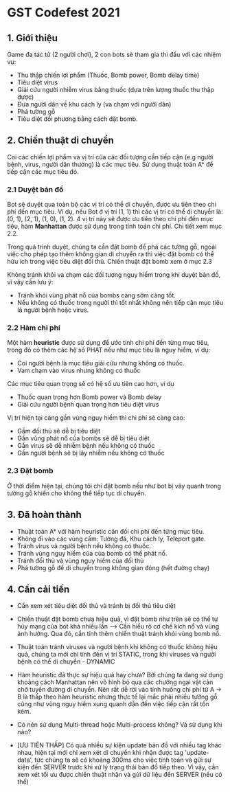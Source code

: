 # GST Codefest 2021

## 1. Giới thiệu

Game đa tác tử (2 người chơi), 2 con bots sẽ tham gia thi đấu với các nhiệm vụ:
- Thu thập chiến lợi phẩm (Thuốc, Bomb power, Bomb delay time)
- Tiêu diệt virus
- Giải cứu người nhiễm virus bằng thuốc (dựa trên lượng thuốc thu thập được)
- Đưa người dân về khu cách ly (va chạm với người dân)
- Phá tường gỗ
- Tiêu diệt đối phương bằng cách đặt bomb.

## 2. Chiến thuật di chuyển

Coi các chiến lợi phẩm và vị trí của các đối tượng cần tiếp cận (e.g người bệnh, virus, người dân thường) là các mục tiêu. Sử dụng thuật toán A* để tiếp cận các mục tiêu đó.

### 2.1 Duyệt bản đồ

Bot sẽ duyệt qua toàn bộ các vị trí có thể di chuyển, được ưu tiên theo chi phí đến mục tiêu. Ví dụ, nếu Bot ở vị trí (1, 1) thì các vị trí có thể di chuyển là: (0, 1), (2, 1), (1, 0), (1, 2). 4 vị trí này sẽ được ưu tiên theo chi phí đến mục tiêu, hàm **Manhattan** được sử dụng trong tính toán chi phí. Chi tiết xem mục 2.2.

Trong quá trình duyệt, chúng ta cần đặt bomb để phá các tường gỗ, ngoài việc cho phép tạo thêm không gian di chuyển ra thì việc đặt bomb có thể hữu ích trong việc tiêu diệt đối thủ. Chiến thuật đặt bomb xem ở mục 2.3

Không tránh khỏi va chạm các đối tượng nguy hiểm trong khi duyệt bản đồ, vì vậy cần lưu ý:
- Tránh khỏi vùng phát nổ của bombs càng sớm càng tốt.
- Nếu không có thuốc trong người thì tốt nhất không nên tiếp cận mục tiêu là người bệnh hoặc virus.

### 2.2 Hàm chi phí

Một hàm __heuristic__ được sử dụng để ước tính chi phí đến từng mục tiêu, trong đó có thêm các hệ số PHẠT nếu như mục tiêu là nguy hiểm, ví dụ:
- Coi người bệnh là mục tiêu giải cứu nhưng không có thuốc.
- Vam chạm vào virus nhưng không có thuốc

Các mục tiêu quan trọng sẽ có hệ số ưu tiên cao hơn, ví dụ
- Thuốc quan trọng hơn Bomb power và Bomb delay
- Giải cứu người bệnh quan trọng hơn tiêu diệt virus

Vị trí hiện tại càng gần vùng nguy hiểm thì chi phí sẽ càng cao:
- Gầm đối thủ sẽ dễ bị tiêu diệt
- Gần vùng phát nổ của bombs sẽ dễ bị tiêu diệt
- Gần virus sẽ dễ nhiễm bệnh nếu không có thuốc
- Gần người bệnh sẽ bị lây nhiễm nếu không có thuốc

### 2.3 Đặt bomb

Ở thời điểm hiện tại, chúng tôi chỉ đặt bomb nếu như bot bị vây quanh trong tường gỗ khiến cho không thể tiếp tục di chuyển.


## 3. Đã hoàn thành

- Thuật toán A* với hàm heuristic cân đối chi phí đến từng mục tiêu.
- Không đi vào các vùng cấm: Tường đá, Khu cách ly, Teleport gate.
- Tránh virus và người bệnh nếu không có thuốc.
- Tránh vùng nguy hiểm của của bomb có thể phát nổ.
- Tránh đối thủ và vùng nguy hiểm của đối thủ
- Phá tường gỗ để di chuyển trong không gian đóng (hết đường chạy)

## 4. Cần cải tiến

- Cần xem xét tiêu diệt đối thủ và tránh bị đối thủ tiêu diệt

- Chiến thuật đặt bomb chưa hiệu quả, vì đặt bomb như trên sẽ có thể tự hủy mạng của bot khá nhiều lần --> Cần hiểu rõ cơ chế kích nổ và vùng ảnh hưởng. Qua đó, cần tính thêm chiến thuật tránh khỏi vùng bomb nổ.

- Thuật toán tránh viruses và người bệnh khi không có thuốc không hiệu quả, chúng ta mới chỉ tính đến vị trí STATIC, trong khi viruses và người bệnh có thể di chuyển - DYNAMIC

- Hàm heuristic đã thực sự hiệu quả hay chưa? Bởi chúng ta đang sử dụng khoảng cách Manhattan nên vô hình bỏ qua các chướng ngại vật cản chở tuyến đường di chuyển. Nên rất dễ rời vào tính huống chi phí từ A -> B là thấp theo hàm heuristic nhưng thực tế lại mắc phải nhiều tường gỗ cũng như vùng nguy hiểm xung quanh dẫn đến việc tiếp cận rất tốn kém.

- Có nên sử dụng Multi-thread hoặc Multi-process không? Và sử dụng khi nào?

- [ƯU TIÊN THẤP] Có quá nhiều sự kiện update bản đồ với nhiều tag khác nhau, hiện tại mới chỉ xem xét di chuyển khi nhận được tag 'update-data', tức chúng ta sẽ có khoảng 300ms cho việc tính toán và gửi sự kiện đến SERVER trước khi xử lý trạng thái bản đồ tiếp theo. Vì vậy, cần xem xét tối ưu được chiến thuật nhận và gửi dữ liệu đến SERVER (nếu có thể)


